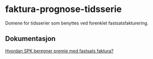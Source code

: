 # faktura-prognose-tidsserie
Domene for tidsserier som benyttes ved forenklet fastsatsfakturering.

## Dokumentasjon
[Hvordan SPK beregner premie med fastsats faktura?](http://wiki/confluence/x/cgJWCQ)